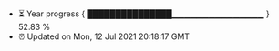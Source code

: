 - ⏳ Year progress { ███████████████▁▁▁▁▁▁▁▁▁▁▁▁▁▁▁ } 52.83 %
- ⏰ Updated on Mon, 12 Jul 2021 20:18:17 GMT

